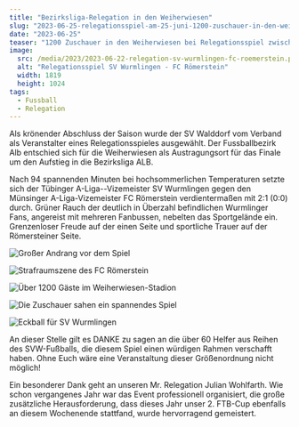 ```yaml
---
title: "Bezirksliga-Relegation in den Weiherwiesen"
slug: "2023-06-25-relegationsspiel-am-25-juni-1200-zuschauer-in-den-weiherwiesen"
date: "2023-06-25"
teaser: "1200 Zuschauer in den Weiherwiesen bei Relegationsspiel zwischen SV Wurmlingen und FC Römerstein"
image:
  src: /media/2023/2023-06-22-relegation-sv-wurmlingen-fc-roemerstein.png
  alt: "Relegationsspiel SV Wurmlingen - FC Römerstein"
  width: 1819
  height: 1024
tags:
  - Fussball
  - Relegation
---
```

Als krönender Abschluss der Saison wurde der SV Walddorf vom Verband als Veranstalter eines Relegationsspieles ausgewählt. Der Fussballbezirk Alb entschied sich für die Weiherwiesen als Austragungsort für das Finale um den Aufstieg in die Bezirksliga ALB. 

Nach 94 spannenden Minuten bei hochsommerlichen Temperaturen setzte sich der Tübinger A-Liga--Vizemeister SV Wurmlingen gegen den Münsinger A-Liga-Vizemeister FC Römerstein verdientermaßen mit 2:1 (0:0) durch. Grüner Rauch der deutlich in Überzahl befindlichen Wurmlinger Fans, angereist mit mehreren Fanbussen, nebelten das Sportgelände ein. Grenzenloser Freude auf der einen Seite und sportliche Trauer auf der Römersteiner Seite.

![Großer Andrang vor dem Spiel](/media/2023/2023-06-25-relegationsspiel-1.jpg)

![Strafraumszene des FC Römerstein](/media/2023/2023-06-25-relegationsspiel-2.jpg)

![Über 1200 Gäste im Weiherwiesen-Stadion](/media/2023/2023-06-25-relegationsspiel-3.jpg)

![Die Zuschauer sahen ein spannendes Spiel](/media/2023/2023-06-25-relegationsspiel-4.jpg)

![Eckball für SV Wurmlingen](/media/2023/2023-06-25-relegationsspiel-5.jpg)

An dieser Stelle gilt es DANKE zu sagen an die über 60 Helfer aus Reihen des SVW-Fußballs, die diesem Spiel einen würdigen Rahmen verschafft haben. Ohne Euch wäre eine Veranstaltung dieser Größenordnung nicht möglich!

Ein besonderer Dank geht an unseren Mr. Relegation Julian Wohlfarth. Wie schon vergangenes Jahr war das Event professionell organisiert, die große zusätzliche Herausforderung, dass dieses Jahr unser 2. FTB-Cup ebenfalls an diesem Wochenende stattfand, wurde hervorragend gemeistert.
